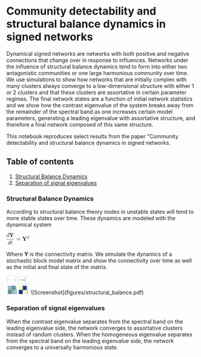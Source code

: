# Community detectability and structural balance dynamics in signed networks

Dynamical signed networks are networks with both positive and negative connections that change over in response to influences. Networks under the influence of structural balance dynamics tend to form into either two antagonistic communities or one large harmonious community over time. We use simulations to show how networks that are initially complex with many clusters always converge to a low-dimensional structure with either 1 or 2 clusters and that these clusters are assortative in certain parameter regimes.  The final network states are a function of initial network statistics and we show how the contrast eigenvalue of the system breaks away from the remainder of the spectral band as one increases certain model parameters, generating a leading eigenvalue with assortative structure, and therefore a final network composed of this same structure. 

This notebook reproduces select results from the paper "Community detectability and structural balance dynamics in signed networks.


## Table of contents
1. [Structural Balance Dynamics](#structural_balance)
2. [Separation of signal eigenvalues](#signal_eigvals)



### Structural Balance Dynamics <a name="structural_balance"></a>

According to structural balance theory nodes in unstable states will tend to more stable states over time. These dynamics are modeled with the dynamical system 

<img src="figures/struc_balance_eq.png" width="60">

Where __Y__ is the connectivity matrix. We simulate the dynamics of a stochastic block model matrix and show the connectivity over time as well as the initial and final state of the matrix.

<img src="figures/structural_balance.pdf" width="60">
![Screenshot](figures/structural_balance.pdf)



















### Separation of signal eigenvalues<a name="signal_eigvals"></a>

When the contrast eigenvalue separates from the spectral band on the leading eigenvalue side, the network converges to assortative clusters instead of random clusters.  When the homogeneous eigenvalue separates from the spectral band on the leading eigenvalue side, the network converges to a universally harmonious state.


